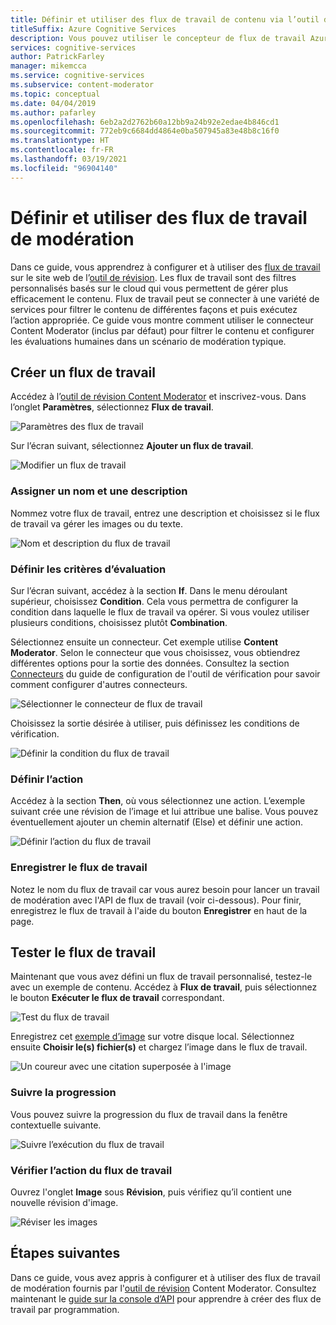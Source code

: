 ```yaml
---
title: Définir et utiliser des flux de travail de contenu via l’outil de révision - Content Moderator
titleSuffix: Azure Cognitive Services
description: Vous pouvez utiliser le concepteur de flux de travail Azure Content Moderator pour définir des flux de travail personnalisés et des seuils en fonction de vos stratégies de contenu.
services: cognitive-services
author: PatrickFarley
manager: mikemcca
ms.service: cognitive-services
ms.subservice: content-moderator
ms.topic: conceptual
ms.date: 04/04/2019
ms.author: pafarley
ms.openlocfilehash: 6eb2a2d2762b60a12bb9a24b92e2edae4b846cd1
ms.sourcegitcommit: 772eb9c6684dd4864e0ba507945a83e48b8c16f0
ms.translationtype: HT
ms.contentlocale: fr-FR
ms.lasthandoff: 03/19/2021
ms.locfileid: "96904140"
---
```

# <a name="define-and-use-moderation-workflows"></a>Définir et utiliser des flux de travail de modération

Dans ce guide, vous apprendrez à configurer et à utiliser des [flux de travail](../review-api.md#workflows) sur le site web de l’[outil de révision](https://contentmoderator.cognitive.microsoft.com). Les flux de travail sont des filtres personnalisés basés sur le cloud qui vous permettent de gérer plus efficacement le contenu. Flux de travail peut se connecter à une variété de services pour filtrer le contenu de différentes façons et puis exécutez l’action appropriée. Ce guide vous montre comment utiliser le connecteur Content Moderator (inclus par défaut) pour filtrer le contenu et configurer les évaluations humaines dans un scénario de modération typique.

## <a name="create-a-new-workflow"></a>Créer un flux de travail

Accédez à l’[outil de révision Content Moderator](https://contentmoderator.cognitive.microsoft.com/) et inscrivez-vous. Dans l’onglet **Paramètres**, sélectionnez **Flux de travail**.

![Paramètres des flux de travail](images/2-workflows-0.png)

Sur l’écran suivant, sélectionnez **Ajouter un flux de travail**.

![Modifier un flux de travail](images/2-workflows-1.png)

### <a name="assign-a-name-and-description"></a>Assigner un nom et une description

Nommez votre flux de travail, entrez une description et choisissez si le flux de travail va gérer les images ou du texte.

![Nom et description du flux de travail](images/image-workflow-create.PNG)

### <a name="define-evaluation-criteria"></a>Définir les critères d’évaluation

Sur l’écran suivant, accédez à la section **If**. Dans le menu déroulant supérieur, choisissez **Condition**. Cela vous permettra de configurer la condition dans laquelle le flux de travail va opérer. Si vous voulez utiliser plusieurs conditions, choisissez plutôt **Combination**. 

Sélectionnez ensuite un connecteur. Cet exemple utilise **Content Moderator**. Selon le connecteur que vous choisissez, vous obtiendrez différentes options pour la sortie des données. Consultez la section [Connecteurs](./configure.md#connectors) du guide de configuration de l'outil de vérification pour savoir comment configurer d'autres connecteurs.

![Sélectionner le connecteur de flux de travail](images/image-workflow-connect-to.PNG)

Choisissez la sortie désirée à utiliser, puis définissez les conditions de vérification.

![Définir la condition du flux de travail](images/image-workflow-condition.PNG)

### <a name="define-the-action"></a>Définir l’action

Accédez à la section **Then**, où vous sélectionnez une action. L’exemple suivant crée une révision de l’image et lui attribue une balise. Vous pouvez éventuellement ajouter un chemin alternatif (Else) et définir une action.

![Définir l’action du flux de travail](images/image-workflow-action.PNG)

### <a name="save-the-workflow"></a>Enregistrer le flux de travail

Notez le nom du flux de travail car vous aurez besoin pour lancer un travail de modération avec l'API de flux de travail (voir ci-dessous). Pour finir, enregistrez le flux de travail à l'aide du bouton **Enregistrer** en haut de la page.

## <a name="test-the-workflow"></a>Tester le flux de travail

Maintenant que vous avez défini un flux de travail personnalisé, testez-le avec un exemple de contenu. Accédez à **Flux de travail**, puis sélectionnez le bouton **Exécuter le flux de travail** correspondant.

![Test du flux de travail](images/image-workflow-execute.PNG)

Enregistrez cet [exemple d’image](https://moderatorsampleimages.blob.core.windows.net/samples/sample2.jpg) sur votre disque local. Sélectionnez ensuite **Choisir le(s) fichier(s)** et chargez l’image dans le flux de travail.

![Un coureur avec une citation superposée à l'image](images/sample-text.jpg)

### <a name="track-progress"></a>Suivre la progression

Vous pouvez suivre la progression du flux de travail dans la fenêtre contextuelle suivante.

![Suivre l’exécution du flux de travail](images/image-workflow-job.PNG)

### <a name="verify-workflow-action"></a>Vérifier l’action du flux de travail

Ouvrez l'onglet **Image** sous **Révision**, puis vérifiez qu’il contient une nouvelle révision d'image.

![Réviser les images](images/image-workflow-review.PNG)

## <a name="next-steps"></a>Étapes suivantes

Dans ce guide, vous avez appris à configurer et à utiliser des flux de travail de modération fournis par l'[outil de révision](https://contentmoderator.cognitive.microsoft.com) Content Moderator. Consultez maintenant le [guide sur la console d’API](../try-review-api-workflow.md) pour apprendre à créer des flux de travail par programmation.
